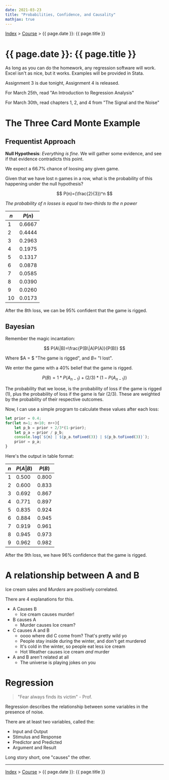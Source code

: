 ```yaml
---
date: 2021-03-23
title: "Probabilities, Confidence, and Causality"
mathjax: true
---
```


[Index](../../../index.md) > [Course](./index.md) > {{ page.date }}: {{ page.title }}

# {{ page.date }}: {{ page.title }}

As long as you can do the homework, any regression software will work. Excel isn't as nice, but it works. Examples will be provided in Stata.

Assignment 3 is due tonight, Assignment 4 is released.

For March 25th, read "An Introduction to Regression Analysis"

For March 30th, read chapters 1, 2, and 4 from "The Signal and the Noise"

# The Three Card Monte Example

## Frequentist Approach

**Null Hypothesis**: *Everything is fine*. We will gather some evidence, and see if that evidence contradicts this point.

We expect a 66.7% chance of loosing any given game.

Given that we have lost n games in a row, what is the probability of this happening under the null hypothesis?

$$
P(n)=(\frac{2}{3})^n
$$

*The probability of n losses is equal to two-thirds to the n power*

$n$ | $P(n)$
---|---
1 | 0.6667
2 | 0.4444
3 | 0.2963
4 | 0.1975
5 | 0.1317
6 | 0.0878
7 | 0.0585
8 | 0.0390
9 | 0.0260
10 | 0.0173

After the 8th loss, we can be 95% confident that the game is rigged.

## Bayesian

Remember the magic incantation:

$$
P(A\|B)=\frac{P(B\|A)P(A)}{P(B)}
$$

Where $A = $ "The game is rigged", and $B =$ "I lost".

We enter the game with a 40% belief that the game is rigged.

$$
P(B) = 1*P(A_{n-1}) + (2/3)*(1-P(A_{n-1}))
$$

The probability that we loose, is the probability of loss if the game is rigged (1), plus the probability of loss if the game is fair (2/3). These are weighted by the probability of their respective outcomes.

Now, I can use a simple program to calculate these values after each loss:

```js
let prior = 0.4;
for(let n=1; n<10; n++){
    let p_b = prior + 2/3*(1-prior);
    let p_a = prior / p_b;
    console.log(`${n} | ${p_a.toFixed(3)} | ${p_b.toFixed(3)}`);
    prior = p_a;
}
```

Here's the output in table format:

$n$ | $P(A\|B)$ | $P(B)$
---|---|---
1 | 0.500 | 0.800
2 | 0.600 | 0.833
3 | 0.692 | 0.867
4 | 0.771 | 0.897
5 | 0.835 | 0.924
6 | 0.884 | 0.945
7 | 0.919 | 0.961
8 | 0.945 | 0.973
9 | 0.962 | 0.982

After the 9th loss, we have 96% confidence that the game is rigged.

# A relationship between A and B

Ice cream sales and *Murders* are positively correlated.

There are 4 explanations for this.

- A Causes B
    - Ice cream causes murder!
- B causes A
    - Murder causes Ice cream?
- C causes A and B
    - oooo where did C come from? That's pretty wild yo
    - People stay inside during the winter, and don't get murdered
    - It's cold in the winter, so people eat less ice cream
    - Hot Weather causes ice cream *and* murder
- A and B aren't related at all
    - The universe is playing jokes on you

# Regression

> "Fear always finds its victim" - Prof.

Regression describes the relationship between some variables in the presence of noise.

There are at least two variables, called the:

- Input and Output
- Stimulus and Response
- Predictor and Predicted
- Argument and Result

Long story short, one "causes" the other.

---

[Index](../../../index.md) > [Course](./index.md) > {{ page.date }}: {{ page.title }}
